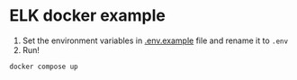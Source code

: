 # ELK docker example

1. Set the environment variables in [.env.example](.env.example) file and rename it to `.env`
2. Run!
```shell
docker compose up
```
